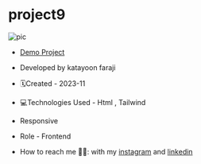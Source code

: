 # project9
![pic](https://github.com/katayoon-faraji-web/project8-PersonalWebsite/assets/144775981/16cfdeef-7266-4678-9b17-876efa349c67)


- [Demo Project](https://katayoon-faraji-web.github.io/project8-PersonalWebsite/)

- Developed by katayoon faraji

- 🗓️Created - 2023-11

- 💻Technologies Used - Html , Tailwind

- Responsive
  
- Role - Frontend

- How to reach me 👩🏻: with my [instagram](https://instagram.com/katayoon_faraji_web) and [linkedin](https://www.linkedin.com/in/katayoon-faraji-web-3b722b207r)
